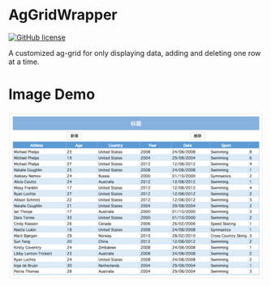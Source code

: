 # AgGridWrapper
[![GitHub license](https://img.shields.io/badge/license-MIT-blue.svg)](https://raw.githubusercontent.com/Madadata/AgGridWrapper/master/LICENSE)

A customized ag-grid for only displaying data, adding and deleting one row at a time.

# Image Demo

![Image Demo](https://raw.githubusercontent.com/Madadata/AgGridWrapper/master/demoImage.png)

